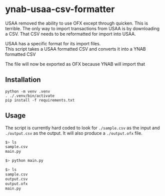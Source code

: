 # ynab-usaa-csv-formatter
USAA removed the ability to use OFX except through quicken.  This is terrible.
The only way to import transactions from USAA is by downloading a CSV.
That CSV needs to be reformatted for import into USAA.

USAA has a specific format for its import files.  
This script takes a USAA formatted CSV and converts it into a YNAB formatted CSV

The file will now be exported as OFX because YNAB will import that

## Installation
```
python -m venv .venv
. ./.venv/bin/activate
pip install -f requirements.txt
```

## Usage
The script is currently hard coded to look for `./sample.csv` as the input and `./output.csv` as the output.  It will also produce a `./output.ofx` file.

```bash
$> ls
sample.csv
main.py

$> python main.py

$> ls
sample.csv
output.csv
output.ofx
main.py
```


